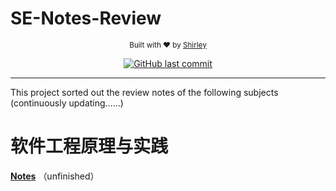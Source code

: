 # SE-Notes-Review
<p align="center">
  <sub>
    Built with ❤︎ by
    <a href="https://github.com/Shirley-olivia">Shirley</a>
  </sub>
</p>

<p align="center">
  <a href="https://github.com/Shirley-olivia/SE-Notes-Review/commits/main" target="_blank">
    <img src="https://img.shields.io/github/last-commit/navendu-pottekkat/nsfw-filter?style=flat-square" alt="GitHub last commit">
  </a>
</p>
<hr>

This project sorted out the review notes of the following subjects (continuously updating……)

# 软件工程原理与实践
[**Notes**]([https://www.notion.so/e167876b3a4847dab5ee674de4eec13f?pvs=4](https://deciduous-mitten-073.notion.site/e167876b3a4847dab5ee674de4eec13f)https://deciduous-mitten-073.notion.site/e167876b3a4847dab5ee674de4eec13f) （unfinished）
